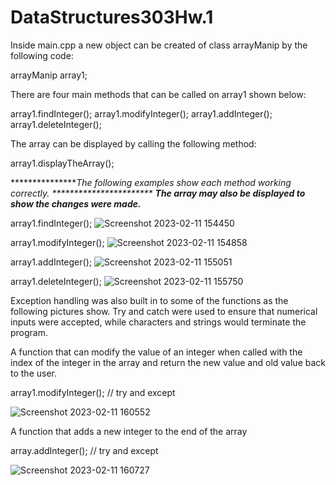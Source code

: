 # DataStructures303Hw.1
 
Inside main.cpp a new object can be created of class arrayManip by the following code:

arrayManip array1;

There are four main methods that can be called on array1 shown below:

array1.findInteger();
array1.modifyInteger();
array1.addInteger();
array1.deleteInteger();

The array can be displayed by calling the following method:

array1.displayTheArray();


****************The following examples show each method working correctly. ***********************
*****************The array may also be displayed to show the changes were made.******************


array1.findInteger();
![Screenshot 2023-02-11 154450](https://user-images.githubusercontent.com/119560473/218282842-000c41f6-b22e-49c3-9b30-5ce05938b7b2.jpg)


array1.modifyInteger();
![Screenshot 2023-02-11 154858](https://user-images.githubusercontent.com/119560473/218282849-0ed614c2-8ce6-471d-94b4-ba15c4dabd59.jpg)


array1.addInteger();
![Screenshot 2023-02-11 155051](https://user-images.githubusercontent.com/119560473/218282852-76d30178-01b4-4560-ab84-15b8fc88e098.jpg)


array1.deleteInteger();
![Screenshot 2023-02-11 155750](https://user-images.githubusercontent.com/119560473/218282853-eb12a38c-e083-4b90-b24c-d4d45f982f53.jpg)



Exception handling was also built in to some of the functions as the following pictures show. Try and catch were used to ensure that numerical inputs were accepted, while characters and strings would terminate the program.


A function that can modify the value of an integer when called with the index of
the integer in the array and return the new value and old value back to the user.

array1.modifyInteger(); // try and except

![Screenshot 2023-02-11 160552](https://user-images.githubusercontent.com/119560473/218283158-5afe7125-160c-438b-8ebc-19f9657fac0c.jpg)



A function that adds a new integer to the end of the array

array.addInteger(); // try and except

![Screenshot 2023-02-11 160727](https://user-images.githubusercontent.com/119560473/218283170-08ac452b-1c24-4d06-a235-409077aa0fe1.jpg)







